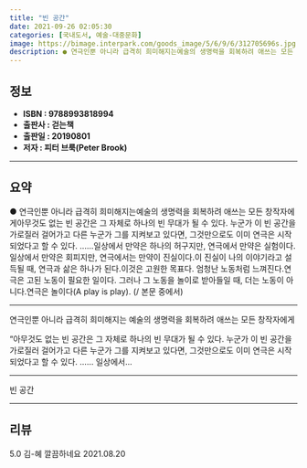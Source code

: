 ```yaml
---
title: "빈 공간"
date: 2021-09-26 02:05:30
categories: [국내도서, 예술-대중문화]
image: https://bimage.interpark.com/goods_image/5/6/9/6/312705696s.jpg
description: ● 연극인뿐 아니라 급격히 희미해지는예술의 생명력을 회복하려 애쓰는 모든 창작자에게아무것도 없는 빈 공간은 그 자체로 하나의 빈 무대가 될 수 있다. 누군가 이 빈 공간을 가로질러 걸어가고 다른 누군가 그를 지켜보고 있다면, 그것만으로도 이미 연극은 시작되었다고 할 수 있다. ....
---
```


## **정보**

- **ISBN : 9788993818994**
- **출판사 : 걷는책**
- **출판일 : 20190801**
- **저자 : 피터 브룩(Peter Brook)**

------



## **요약**

●  연극인뿐 아니라 급격히 희미해지는예술의 생명력을 회복하려 애쓰는 모든 창작자에게아무것도 없는 빈 공간은 그 자체로 하나의 빈 무대가 될 수 있다. 누군가 이 빈 공간을 가로질러 걸어가고 다른 누군가 그를 지켜보고 있다면, 그것만으로도 이미 연극은 시작되었다고 할 수 있다. ......일상에서 만약은 하나의 허구지만, 연극에서 만약은 실험이다.일상에서 만약은 회피지만, 연극에서는 만약이 진실이다.이 진실이 나의 이야기라고 설득될 때, 연극과 삶은 하나가 된다.이것은 고원한 목표다. 엄청난 노동처럼 느껴진다.연극은 고된 노동이 필요한 일이다. 그러나 그 노동을 놀이로 받아들일 때, 더는 노동이 아니다.연극은 놀이다(A play is play). (/ 본문 중에서)

------

연극인뿐 아니라 급격히 희미해지는
예술의 생명력을 회복하려 애쓰는 모든 창작자에게

“아무것도 없는 빈 공간은 그 자체로 하나의 빈 무대가 될 수 있다. 
누군가 이 빈 공간을 가로질러 걸어가고 다른 누군가 그를 지켜보고 있다면, 
그것만으로도 이미 연극은 시작되었다고 할 수 있다. 
……
일상에서... 

------


빈 공간 

------


## **리뷰** 

5.0 김-혜 깔끔하네요 2021.08.20 <br/>